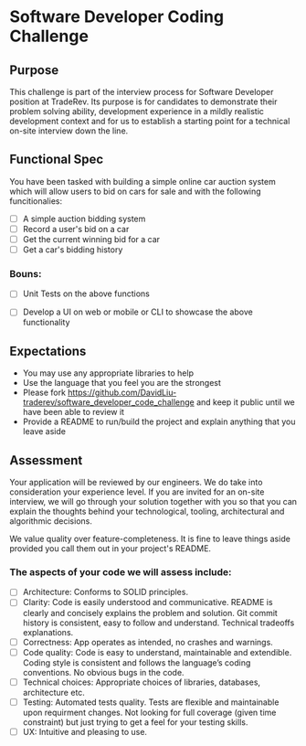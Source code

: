# Software Developer Coding Challenge

## Purpose
This challenge is part of the interview process for Software Developer position at TradeRev. Its purpose is for candidates to demonstrate their problem solving ability, development experience in a mildly realistic development context and for us to establish a starting point for a technical on-site interview down the line.


## Functional Spec
You have been tasked with building a simple online car auction system which will allow users to bid on cars for sale and with the following funcitionalies: 

  - [ ] A simple auction bidding system
  - [ ] Record a user's bid on a car
  - [ ] Get the current winning bid for a car
  - [ ] Get a car's bidding history 

 ### Bouns:

  - [ ] Unit Tests on the above functions
  - [ ] Develop a UI on web or mobile or CLI to showcase the above functionality


## Expectations
 - You may use any appropriate libraries to help
 - Use the language that you feel you are the strongest
 - Please fork https://github.com/DavidLiu-traderev/software_developer_code_challenge and keep it public until we have been able to review it
 - Provide a README to run/build the project and explain anything that you leave aside

## Assessment
Your application will be reviewed by our engineers. We do take into consideration your experience level. If you are invited for an on-site interview, we will go through your solution together with you so that you can explain the thoughts behind your technological, tooling, architectural and algorithmic decisions.

We value quality over feature-completeness. It is fine to leave things aside provided you call them out in your project's README.

### The aspects of your code we will assess include:

 - [ ] Architecture: Conforms to SOLID principles.
 - [ ] Clarity: Code is easily understood and communicative. README is clearly and concisely explains the problem and solution. Git commit history is consistent, easy to follow and understand. Technical tradeoffs explanations.
 - [ ] Correctness: App operates as intended, no crashes and warnings.
 - [ ] Code quality: Code is easy to understand, maintainable and extendible. Coding style is consistent and follows the language’s coding conventions. No obvious bugs in the code.
 - [ ] Technical choices: Appropriate choices of libraries, databases, architecture etc.
 - [ ] Testing: Automated tests quality. Tests are flexible and maintainable upon requirment changes. Not looking for full coverage (given time constraint) but just trying to get a feel for your testing skills.
 - [ ] UX: Intuitive and pleasing to use.
